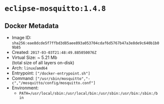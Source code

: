 # `eclipse-mosquitto:1.4.8`

## Docker Metadata

- Image ID: `sha256:eae8dcde5f7ffbd3d85aee893a053704cdaf6d5767b47a3e8de9c640b1b09b85`
- Created: `2017-03-03T21:48:49.885050076Z`
- Virtual Size: ~ 5.21 Mb  
  (total size of all layers on-disk)
- Arch: `linux`/`amd64`
- Entrypoint: `["/docker-entrypoint.sh"]`
- Command: `["/usr/sbin/mosquitto","-c","/mosquitto/config/mosquitto.conf"]`
- Environment:
  - `PATH=/usr/local/sbin:/usr/local/bin:/usr/sbin:/usr/bin:/sbin:/bin`
